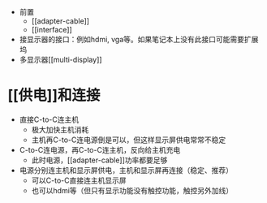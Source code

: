 - 前置
  - [[adapter-cable]]
  - [[interface]]
- 接显示器的接口：例如hdmi, vga等。如果笔记本上没有此接口可能需要扩展坞
- 多显示器[[multi-display]]
# [[供电]]和连接
- 直接C-to-C连主机
  - 极大加快主机消耗
  - 主机再C-to-C连电源倒是可以，但这样显示屏供电常常不稳定
- C-to-C连电源，再C-to-C连主机，反向给主机充电
  - 此时电源，[[adapter-cable]]功率都要足够
- 电源分别连主机和显示屏供电，主机和显示屏再连接（稳定、推荐）
  - 可以C-to-C直接连主机显示屏
  - 也可以hdmi等（但只有显示功能没有触控功能，触控另外加线）